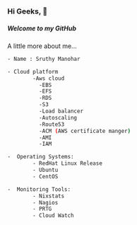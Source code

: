 ### Hi Geeks, 👋
##### Welcome to my GitHub 


A little more about me...

```sh
- Name : Sruthy Manohar

- Cloud platform
        -Aws cloud
          -EBS
          -EFS
          -RDS
          -S3
          -Load balancer
          -Autoscaling
          -Route53
          -ACM (AWS certificate manger)
          -AMI
          -IAM

-  Operating Systems:
        - RedHat Linux Release
        - Ubuntu
        - CentOS

-  Monitoring Tools:
        - Nixstats
        - Nagios
        - PRTG
        - Cloud Watch
        
 ```
        
        

